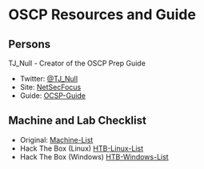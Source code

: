 # OSCP Resources and Guide
## Persons
TJ_Null - Creator of the OSCP Prep Guide
- Twitter: [@TJ_Null]
- Site: [NetSecFocus]
- Guide: [OCSP-Guide]

## Machine and Lab Checklist
- Original: [Machine-List]
- Hack The Box (Linux) [HTB-Linux-List]
- Hack The Box (Windows) [HTB-Windows-List]

[@TJ_Null]: <https://twitter.com/TJ_Null>
[NetSecFocus]: <https://www.netsecfocus.com/>
[OCSP-Guide]: <https://www.netsecfocus.com/oscp/2021/05/06/The_Journey_to_Try_Harder-_TJnull-s_Preparation_Guide_for_PEN-200_PWK_OSCP_2.0.html>
[Machine-List]: <https://docs.google.com/spreadsheets/u/1/d/1dwSMIAPIam0PuRBkCiDI88pU3yzrqqHkDtBngUHNCw8/htmlview#>
[HTB-Linux-List]: <https://github.com/k3rt4s/RedTeaming/blob/main/OSCP/HTB-Linux-List.md#L1-L59>

[HTB-Windows-List]:<https://github.com/k3rt4s/RedTeaming/blob/main/OSCP/HTB-Windows-List.md#L35>